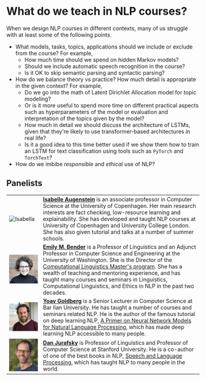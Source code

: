 # What do we teach in NLP courses?

When we design NLP courses in different contexts, many of us struggle with at least some of the following points.   

- What models, tasks, topics, applications should we include or exclude from the course? For example, 
    - How much time should we spend on hidden Markov models?  
    - Should we include automatic speech recognition in the course? 
    - Is it OK to skip semantic parsing and syntactic parsing? 
- How do we balance theory vs practice? How much detail is appropriate in the given context? For example, 
    - Do we go into the math of Latent Dirichlet Allocation model for topic modeling? 
    - Or is it more useful to spend more time on different practical aspects such as hyperparameters of the model or evaluation and interpretation of the topics given by the model? 
    - How much in detail we should discuss the architecture of LSTMs, given that they're likely to use transformer-based architectures in real life? 
    - Is it a good idea to this time better used if we show them how to train an LSTM for text classification using tools such as `PyTorch` and `TorchText`?
- How do we imbibe _responsible_ and _ethical_ use of NLP?  

## Panelists
|               |                               |
| :---------------- | :------------------------------   | 
| <img src="../img/isabelle.png" alt="Isabella" class="bg-primary" width="250px"> | [**Isabelle Augenstein**](https://isabelleaugenstein.github.io/) is an associate professor in Computer Science at the University of Copenhagen. Her main research interests are fact checking, low-resource learning and explainability. She has developed and taught NLP courses at University of Copenhagen and University College London. She has also given tutorial and talks at a number of summer schools. | 
|<img src="../img/emily.jpeg" alt="Emily" class="bg-primary" width="250px"/> | [**Emily M. Bender**](https://faculty.washington.edu/ebender/index.html) is a Professor of Linguistics and an Adjunct Professor in Computer Science and Engineering at the University of Washington. She is the Director of the [Computational Linguistics Master's program](https://www.compling.uw.edu/). She has a wealth of teaching and mentoring experience, and has taught many courses and seminars in Linguistics, Computational Linguistics, and Ethics in NLP in the past two decades.|
|<img src="../img/yoav.jpeg" alt="Yoav" class="bg-primary" width="250px"> | [**Yoav Goldberg**](https://www.cs.bgu.ac.il/~yoavg/uni/) is a Senior Lecturer in Computer Science at Bar Ilan University. He has taught a number of courses and seminars related NLP. He is the author of the famous tutorial on deep learning NLP, [A Primer on Neural Network Models for Natural Language Processing](https://u.cs.biu.ac.il/~yogo/nnlp.pdf), which has made deep learning NLP accessible to many people.|
| <img src="../img/dan.jpg" alt="Dan" class="bg-primary" width="220px"/> | [**Dan Jurafsky**](https://web.stanford.edu/~jurafsky/) is Professor of Linguistics and Professor of Computer Science at Stanford University. He is a co-author of one of the best books in NLP, [Speech and Language Processing](https://web.stanford.edu/~jurafsky/slp3/), which has taught NLP to many people in the world.|

